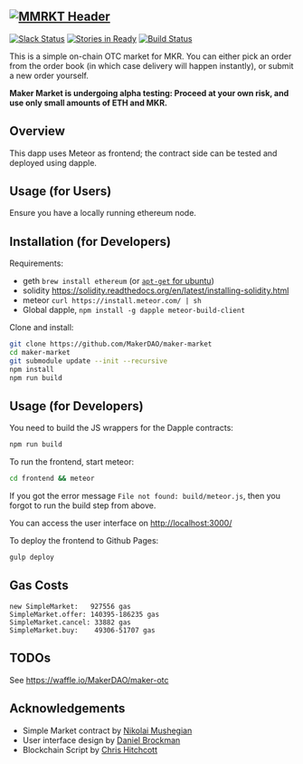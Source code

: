 [![MMRKT Header](https://ipfs.pics/ipfs/QmYzq3MwiiLZycJ6Fv7LU12HY6ssXRBA4ocHn5mMVU8TQz)]()
---
[![Slack Status](https://makerdao.herokuapp.com/badge.svg)](https://makerdao.herokuapp.com/)
[![Stories in Ready](https://badge.waffle.io/MakerDAO/maker-otc.png?label=ready&title=Ready)](https://waffle.io/MakerDAO/maker-otc)
[![Build Status](https://api.travis-ci.org/MakerDAO/maker-otc.svg?branch=master)](https://travis-ci.org/MakerDAO/maker-otc)


This is a simple on-chain OTC market for MKR. You can either pick an order from the order book (in which case delivery will happen instantly), or submit a new order yourself.

**Maker Market is undergoing alpha testing: Proceed at your own risk, and use only small amounts of ETH and MKR.**

## Overview

This dapp uses Meteor as frontend; the contract side can be tested and deployed using dapple.

## Usage (for Users)

Ensure you have a locally running ethereum node.

## Installation (for Developers)

Requirements:

* geth `brew install ethereum` (or [`apt-get` for ubuntu](https://github.com/ethereum/go-ethereum/wiki/Installation-Instructions-for-Ubuntu))
* solidity https://solidity.readthedocs.org/en/latest/installing-solidity.html
* meteor `curl https://install.meteor.com/ | sh`
* Global dapple, `npm install -g dapple meteor-build-client`

Clone and install:

```bash
git clone https://github.com/MakerDAO/maker-market
cd maker-market
git submodule update --init --recursive
npm install
npm run build
```

## Usage (for Developers)

You need to build the JS wrappers for the Dapple contracts:

```bash
npm run build
```

To run the frontend, start meteor:

```bash
cd frontend && meteor
```

If you got the error message `File not found: build/meteor.js`, then you forgot to run the build step from above.

You can access the user interface on [http://localhost:3000/](http://localhost:3000/)

To deploy the frontend to Github Pages:

```bash
gulp deploy
```

## Gas Costs

```
new SimpleMarket:   927556 gas
SimpleMarket.offer: 140395-186235 gas
SimpleMarket.cancel: 33882 gas
SimpleMarket.buy:    49306-51707 gas
```

## TODOs
See https://waffle.io/MakerDAO/maker-otc

## Acknowledgements
* Simple Market contract by [Nikolai Mushegian](https://github.com/nmushegian)
* User interface design by [Daniel Brockman](https://github.com/dbrock)
* Blockchain Script by [Chris Hitchcott](https://github.com/hitchcott)
